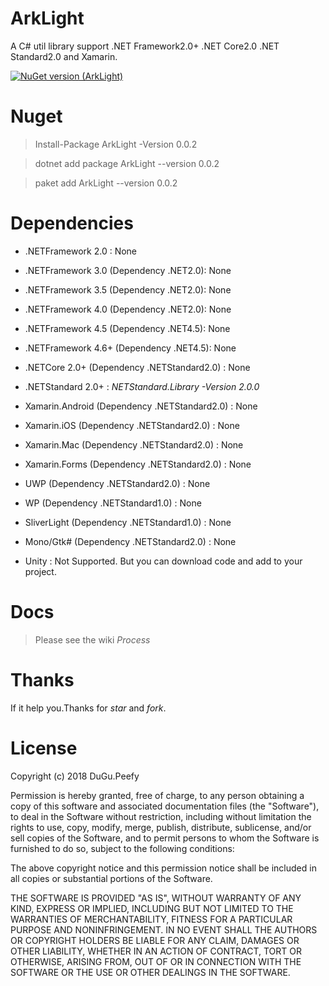 # ArkLight
A C# util library support .NET Framework2.0+ .NET Core2.0 .NET Standard2.0 and Xamarin.

[![NuGet version (ArkLight)](https://img.shields.io/nuget/v/ArkLight.svg?style=flat-square)](https://www.nuget.org/packages/ArkLight)

# Nuget

> Install-Package ArkLight -Version 0.0.2

> dotnet add package ArkLight --version 0.0.2

> paket add ArkLight --version 0.0.2

# Dependencies

* .NETFramework 2.0 : None

* .NETFramework 3.0 (Dependency .NET2.0): None

* .NETFramework 3.5 (Dependency .NET2.0): None

* .NETFramework 4.0 (Dependency .NET2.0): None

* .NETFramework 4.5 (Dependency .NET4.5): None

* .NETFramework 4.6+ (Dependency .NET4.5): None

* .NETCore 2.0+  (Dependency .NETStandard2.0) : None

* .NETStandard 2.0+ : *NETStandard.Library -Version 2.0.0*

* Xamarin.Android (Dependency .NETStandard2.0) : None

* Xamarin.iOS (Dependency .NETStandard2.0) : None

* Xamarin.Mac (Dependency .NETStandard2.0) : None

* Xamarin.Forms (Dependency .NETStandard2.0) : None

* UWP (Dependency .NETStandard2.0) : None

* WP (Dependency .NETStandard1.0) : None

* SliverLight (Dependency .NETStandard1.0) : None

* Mono/Gtk# (Dependency .NETStandard2.0) : None

* Unity : Not Supported. But you can download code and add to your project.

# Docs

> Please see the wiki *Process* 

# Thanks

If it help you.Thanks for *star* and *fork*.

# License

Copyright (c) 2018 DuGu.Peefy

Permission is hereby granted, free of charge, to any person obtaining a copy of this software and associated documentation files (the "Software"), to deal in the Software without restriction, including without limitation the rights to use, copy, modify, merge, publish, distribute, sublicense, and/or sell copies of the Software, and to permit persons to whom the Software is furnished to do so, subject to the following conditions:

The above copyright notice and this permission notice shall be included in all copies or substantial portions of the Software.

THE SOFTWARE IS PROVIDED "AS IS", WITHOUT WARRANTY OF ANY KIND, EXPRESS OR IMPLIED, INCLUDING BUT NOT LIMITED TO THE WARRANTIES OF MERCHANTABILITY, FITNESS FOR A PARTICULAR PURPOSE AND NONINFRINGEMENT. IN NO EVENT SHALL THE AUTHORS OR COPYRIGHT HOLDERS BE LIABLE FOR ANY CLAIM, DAMAGES OR OTHER LIABILITY, WHETHER IN AN ACTION OF CONTRACT, TORT OR OTHERWISE, ARISING FROM, OUT OF OR IN CONNECTION WITH THE SOFTWARE OR THE USE OR OTHER DEALINGS IN THE SOFTWARE.

